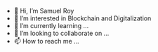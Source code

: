 - 👋 Hi, I’m Samuel Roy
- 👀 I’m interested in Blockchain and Digitalization
- 🌱 I’m currently learning ...
- 💞️ I’m looking to collaborate on ...
- 📫 How to reach me ...

<!---
samuelroywork/samuelroywork is a ✨ special ✨ repository because its `README.md` (this file) appears on your GitHub profile.
You can click the Preview link to take a look at your changes.
--->
